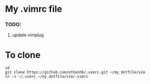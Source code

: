 # My .vimrc file

### TODO:
1. update vimplug

# To clone
`cd` <br>
`git clone https://github.com/ethanh6/.vimrc.git ~/my_dotfile/vim` <br>
`ln -s ~/.vimrc ~/my_dotfile/vim/.vimrc`
